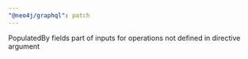 ```yaml
---
"@neo4j/graphql": patch
---
```


PopulatedBy fields part of inputs for operations not defined in directive argument
